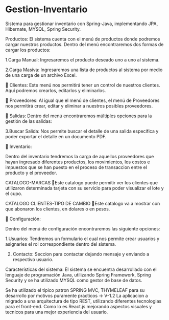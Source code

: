 # Gestion-Inventario
Sistema para gestionar inventario con Spring-Java, implementando JPA, Hibernate, MYSQL, Spring Security.

 Productos:
El sistema cuenta con el menú de productos donde podremos cargar nuestros productos. Dentro del menú encontraremos dos formas de cargar los productos:

1.Carga Manual:
Ingresaremos el producto deseado uno a uno al sistema.

2.Carga Masiva:
Ingresaremos una lista de productos al sistema por medio de una carga de un archivo Excel.


📌 Clientes:
Este menú nos permitirá tener un control de nuestros clientes. Aquí podremos crearlos, editarlos y eliminarlos.

📌 Proveedores:
Al igual que el menú de clientes, el menú de Proveedores nos permitirá crear, editar y eliminar a nuestros posibles proveedores.


📌 Salidas:
Dentro del menú encontraremos múltiples opciones para la gestión de las salidas:
    
3.Buscar Salida:
Nos permite buscar el detalle de una salida especifica y poder exportar el detalle en un documento PDF. 
 

 📌 Inventario:

Dentro del inventario tendremos la carga de aquellos proveedores que hayan ingresado diferentes productos, los movimientos, los costos e impuestos que se han
puesto en el proceso de transaccion entre el producto y el proveedor.

CATALOGO-MARCAS
📌Este catalogo puede permitir ver los clientes que utilizaron determinada tarjeta con su servicio para poder visualizar el lote y el cupo.

 
CATALOGO CLIENTES-TIPO DE CAMBIO
📌Este catalogo va a mostrar con que abonaron los clientes, en dolares o en pesos.

📌 Configuración:

Dentro del menú de configuración encontraremos las siguiente opciones:

1.Usuarios:
Tendremos un formulario el cual nos permite crear usuarios y asignarles el rol correspondiente dentro del sistema.

2. Contacto:
Seccion para contactar dejando mensaje y enviando a respectivo usuario.

Características del sistema:
El sistema se encuentra desarrollado con el lenguaje de programación Java, utilizando Spring Framework, Spring Security  y se ha utilizado MYSQL como gestor de base de datos.

Se ha utilizado el tipico patron SPRING MVC, THYMELEAF para su desarrollo por motivos puramente practicos
-> V-1.2 La aplicacion a migrado a una arquitectura de tipo REST, utilizando diferentes tecnologias para el front-end. Como lo es React.js mejorando aspectos visuales y tecnicos para una mejor experiencia del usuario.
